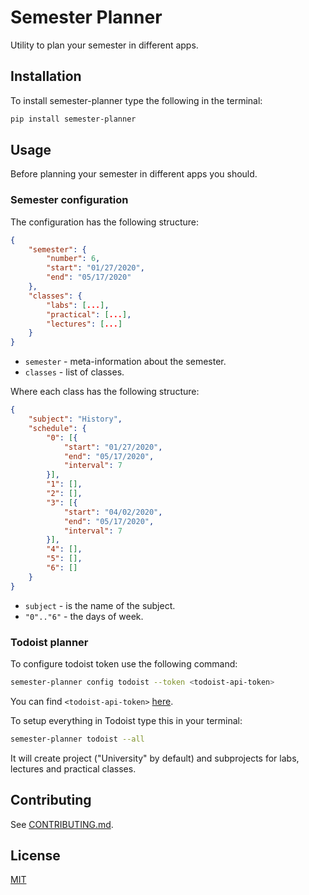 # Semester Planner

Utility to plan your semester in different apps.

## Installation

To install semester-planner type the following in the terminal:

```bash
pip install semester-planner
```

## Usage

Before planning your semester in different apps you should.

### Semester configuration

The configuration has the following structure:

```json
{
    "semester": {
        "number": 6,
        "start": "01/27/2020",
        "end": "05/17/2020"
    },
    "classes": {
        "labs": [...],
        "practical": [...],
        "lectures": [...]
    }
}
```

* `semester` - meta-information about the semester.
* `classes` - list of classes.

Where each class has the following structure:

```json
{
    "subject": "History",
    "schedule": {
        "0": [{
            "start": "01/27/2020",
            "end": "05/17/2020",
            "interval": 7
        }],
        "1": [],
        "2": [],
        "3": [{
            "start": "04/02/2020",
            "end": "05/17/2020",
            "interval": 7
        }],
        "4": [],
        "5": [],
        "6": []
    }
}
```

* `subject` - is the name of the subject.
* `"0".."6"` - the days of week.

### Todoist planner

To configure todoist token use the following command:

```bash
semester-planner config todoist --token <todoist-api-token>
```

You can find `<todoist-api-token>` [here](https://todoist.com/prefs/integrations).

To setup everything in Todoist type this in your terminal:

```bash
semester-planner todoist --all
```

It will create project ("University" by default) and subprojects for labs, lectures and
practical classes.

## Contributing

See [CONTRIBUTING.md](CONTRIBUTING.md).

## License

[MIT](LICENSE.md)
